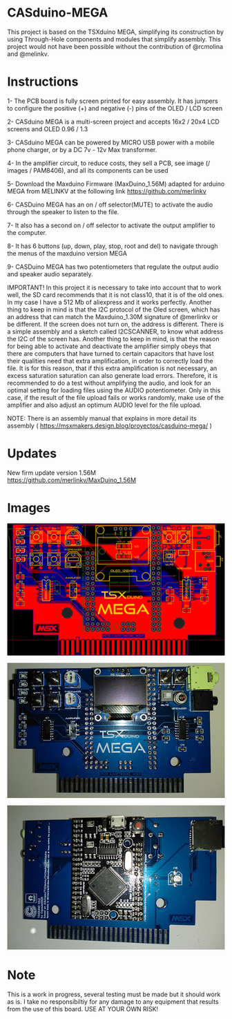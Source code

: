 # CASduino-MEGA

This project is based on the TSXduino MEGA, simplifying its construction by using Through-Hole components and modules that simplify assembly. This project would not have been possible without the contribution of @rcmolina and @melinkv.

# Instructions

1- The PCB board is fully screen printed for easy assembly. It has jumpers to configure the positive (+) and negative (-) pins of the OLED / LCD screen

2- CASduino MEGA is a multi-screen project and accepts 16x2 / 20x4 LCD screens and OLED 0.96 / 1.3

3- CASduino MEGA can be powered by MICRO USB power with a mobile phone charger, or by a DC 7v - 12v Max transformer.

4- In the amplifier circuit, to reduce costs, they sell a PCB, see image (/ images / PAM8406), and all its components can be used

5- Download the Maxduino Firmware (MaxDuino_1.56M) adapted for arduino MEGA from MELINKV at the following link https://github.com/merlinkv

6- CASDuino MEGA has an on / off selector(MUTE) to activate the audio through the speaker to listen to the file.

7- It also has a second on / off selector to activate the output amplifier to the computer.

8- It has 6 buttons (up, down, play, stop, root and del) to navigate through the menus of the maxduino version MEGA

9- CASDuino MEGA has two potentiometers that regulate the output audio and speaker audio separately.

IMPORTANT! In this project it is necessary to take into account that to work well, the SD card recommends that it is not class10, that it is of the old ones. In my case I have a 512 Mb of aliexpress and it works perfectly. Another thing to keep in mind is that the I2C protocol of the Oled screen, which has an address that can match the Maxduino_1.30M signature of @merlinkv or be different. If the screen does not turn on, the address is different. There is a simple assembly and a sketch called I2CSCANNER, to know what address the I2C of the screen has.
Another thing to keep in mind, is that the reason for being able to activate and deactivate the amplifier simply obeys that there are computers that have turned to certain capacitors that have lost their qualities need that extra amplification, in order to correctly load the file. It is for this reason, that if this extra amplification is not necessary, an excess saturation saturation can also generate load errors. Therefore, it is recommended to do a test without amplifying the audio, and look for an optimal setting for loading files using the AUDIO potentiometer. Only in this case, if the result of the file upload fails or works randomly, make use of the amplifier and also adjust an optimum AUDIO level for the file upload.

NOTE: There is an assembly manual that explains in more detail its assembly ( https://msxmakers.design.blog/proyectos/casduino-mega/ )

# Updates

New firm update version 1.56M
https://github.com/merlinkv/MaxDuino_1.56M

 # Images
 
![Alt text](https://raw.githubusercontent.com/capsule5000/TSXDuino-MEGA/master/Images/img11.png?raw=true "Title")

![Alt text](https://raw.githubusercontent.com/capsule5000/TSXDuino-MEGA/master/Images/img6.png?raw=true "Title")

![Alt text](https://raw.githubusercontent.com/capsule5000/TSXDuino-MEGA/master/Images/img7.png?raw=true "Title")

# Note

This is a work in progress, several testing must be made but it should work as is. I take no responsibiltiy for any damage to any equipment that results from the use of this board. USE AT YOUR OWN RISK!
